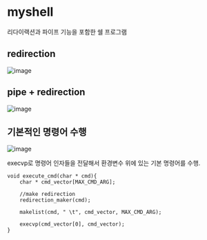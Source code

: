 # myshell
리다이랙션과 파이프 기능을 포함한 쉘  프로그램





## redirection

![image](https://user-images.githubusercontent.com/48829883/103146744-e8b57180-4790-11eb-84a7-7c63b36d526a.png)


## pipe + redirection

![image](https://user-images.githubusercontent.com/48829883/103146753-0c78b780-4791-11eb-9791-996f01d42c22.png)



## 기본적인 명령어 수행
![image](https://user-images.githubusercontent.com/48829883/103146765-36ca7500-4791-11eb-8976-d1f1b5b67f27.png)

execvp로 명령어 인자들을 전달해서 환경변수 위에 있는 기본 명령어를 수행.

```
void execute_cmd(char * cmd){
	char * cmd_vector[MAX_CMD_ARG];

	//make redirection
	redirection_maker(cmd);

	makelist(cmd, " \t", cmd_vector, MAX_CMD_ARG);
	
	execvp(cmd_vector[0], cmd_vector);
}
```



